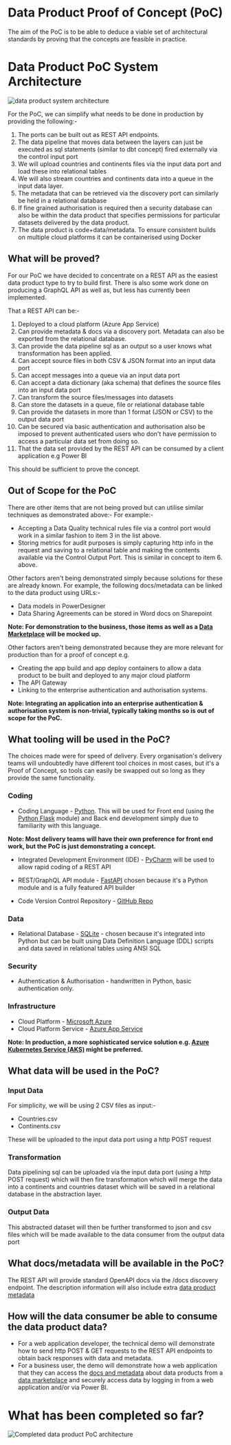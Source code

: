 # Data Product Proof of Concept (PoC)

The aim of the PoC is to be able to deduce a viable set of architectural standards by proving that the concepts are feasible in practice.

# Data Product PoC System Architecture

![data product system architecture](detailed-dp-architecture.png)

For the PoC, we can simplify what needs to be done in production by providing the following:-

1. The ports can be built out as REST API endpoints. 
2. The data pipeline that moves data between the layers can just be executed as sql statements (similar to dbt concept) fired externally via the control input port
3. We will upload countries and continents files via the input data port and load these into relational tables
4. We will also stream countries and continents data into a queue in the input data layer.
7. The metadata that can be retrieved via the discovery port can similarly be held in a relational database
8. If fine grained authorisation is required then a security database can also be within the data product that specifies permissions for particular datasets delivered by the data product.
9. The data product is code+data/metadata. To ensure consistent builds on multiple cloud platforms it can be containerised using Docker

## What will be proved?

For our PoC we have decided to concentrate on a REST API as the easiest data product type to try to build first.
There is also some work done on producing a GraphQL API as well as, but less has currently been implemented. 

That a REST API can be:-
1. Deployed to a cloud platform (Azure App Service)
2. Can provide metadata & docs via a discovery port. Metadata can also be exported from the relational database. 
3. Can provide the data pipeline sql as an output so a user knows what transformation has been applied.
3. Can accept source files in both CSV & JSON format into an input data port
4. Can accept messages into a queue via an input data port 
4. Can accept a data dictionary (aka schema) that defines the source files into an input data port
5. Can transform the source files/messages into datasets 
6. Can store the datasets in a queue, file or relational database table
6. Can provide the datasets in more than 1 format (JSON or CSV) to the output data port
7. Can be secured via basic authentication and authorisation also be imposed to prevent authenticated users who don't have permission to access a particular data set from doing so.
8. That the data set provided by the REST API can be consumed by a client application e.g Power BI

This should be sufficient to prove the concept. 

## Out of Scope for the PoC
There are other items that are not being proved but can utilise similar techniques as demonstrated above:-
For example:- 
* Accepting a Data Quality technical rules file via a control port would work in a similar fashion to item 3 in the list above.
* Storing metrics for audit purposes is simply capturing http info in the request and saving to a relational table and making the contents available via the Control Output Port. This is similar in concept to item 6. above.

Other factors aren't being demonstrated simply because solutions for these are already known. For example, the following docs/metadata can be linked to the data product using URLs:-
* Data models in PowerDesigner 
* Data Sharing Agreements can be stored in Word docs on Sharepoint

<strong>Note: For demonstration to the business, those items as well as a [Data Marketplace](data-marketplace.md) will be mocked up.</strong>

Other factors aren't being demonstrated because they are more relevant for production than for a proof of concept e.g.
* Creating the app build and app deploy containers to allow a data product to be built and deployed to any major cloud platform 
* The API Gateway
* Linking to the enterprise authentication and authorisation systems. 

<strong>Note: Integrating an application into an enterprise authentication & authorisation system is non-trivial, typically taking months so is out of scope for the PoC.</strong>


 
## What tooling will be used in the PoC?

The choices made were for speed of delivery. Every organisation's delivery teams will undoubtedly have different tool choices in most cases, but it's a Proof of Concept, so tools can easily be swapped out so long as they provide the same functionality.

### Coding 
* Coding Language - [Python](https://www.python.org/). This will be used for Front end (using the [Python Flask](https://en.wikipedia.org/wiki/Flask_(web_framework)) module) and Back end  development simply due to familiarity with this language. 

<strong>Note: Most delivery teams will have their own preference for front end work, but the PoC is just demonstrating a concept.</strong>
* Integrated Development Environment (IDE) - [PyCharm](https://www.jetbrains.com/pycharm/) will be used to allow rapid coding of a REST API
* REST/GraphQL API module - [FastAPI](https://fastapi.tiangolo.com/) chosen because it's a Python module and is a fully featured API builder 

* Code Version Control Repository - [GitHub Repo](https://github.com/deytalytics/DataProductPoC)

### Data
* Relational Database - [SQLite](https://www.sqlite.org/index.html) - chosen because it's integrated into Python but can be built using Data Definition Language (DDL) scripts and data saved in relational tables using ANSI SQL

### Security
* Authentication & Authorisation - handwritten in Python, basic authentication only.

### Infrastructure 
* Cloud Platform - [Microsoft Azure](https://portal.azure.com)
* Cloud Platform Service - [Azure App Service](https://portal.azure.com/#@ShellCorp.onmicrosoft.com/resource/subscriptions/900a266e-8e11-47e1-a8e8-ba3ccfa9f292/resourceGroups/sbox-dataproduct-dev-rg/providers/Microsoft.Web/sites/t-and-s-dp-poc/appServices) 

<strong>Note: In production, a more sophisticated service solution e.g. [Azure Kubernetes Service (AKS)](https://azure.microsoft.com/en-us/products/kubernetes-service/) might be preferred.</strong>

## What data will be used in the PoC?

### Input Data
For simplicity, we will be using 2 CSV files as input:-
* Countries.csv
* Continents.csv

These will be uploaded to the input data port using a http POST request 

### Transformation
Data pipelining sql can be uploaded via the input data port (using a http POST request) which will then fire transformation which will merge the data into a continents and countries dataset which will be saved in a relational database in the abstraction layer. 

### Output Data
This abstracted dataset will then be further transformed to json and csv files which will be made available to the data consumer from the output data port 

## What docs/metadata will be available in the PoC?
The REST API will provide standard OpenAPI docs via the /docs discovery endpoint. 
The description information will also include extra [data product metadata](dp-docs_and_metadata.md)

## How will the data consumer be able to consume the data product data?
* For a web application developer, the technical demo will demonstrate how to send http POST & GET requests to the REST API endpoints to obtain back responses with data and metadata.
* For a business user, the demo will demonstrate how a web application that they can access the [docs and metadata](dp-docs_and_metadata.md) about data products from a [data marketplace](data-marketplace.md) and securely access data by logging in from a web application and/or via Power BI.

# What has been completed so far?

![Completed data product PoC architecture](completed-dp-architecture.png)